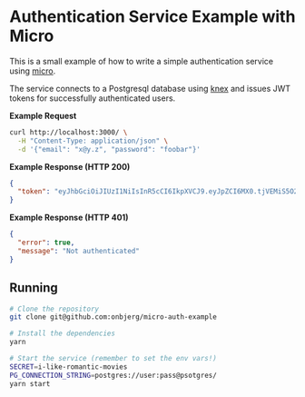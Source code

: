 # Authentication Service Example with Micro

This is a small example of how to write a simple authentication service using [micro](https://github.com/zeit/micro).

The service connects to a Postgresql database using [knex](https://knexjs.org) and issues JWT tokens for successfully authenticated users.

**Example Request**
```bash
curl http://localhost:3000/ \
  -H "Content-Type: application/json" \
  -d '{"email": "x@y.z", "password": "foobar"}' 
```

**Example Response (HTTP 200)**
```json
{
  "token": "eyJhbGciOiJIUzI1NiIsInR5cCI6IkpXVCJ9.eyJpZCI6MX0.tjVEMiS5O2yNzclwLdaZ-FuzrhyqOT7UwM9Hfc0ZQ8Q"
}
```

**Example Response (HTTP 401)**
```json
{
  "error": true,
  "message": "Not authenticated"
}
```

## Running

```bash
# Clone the repository
git clone git@github.com:onbjerg/micro-auth-example

# Install the dependencies
yarn

# Start the service (remember to set the env vars!)
SECRET=i-like-romantic-movies
PG_CONNECTION_STRING=postgres://user:pass@psotgres/
yarn start
```